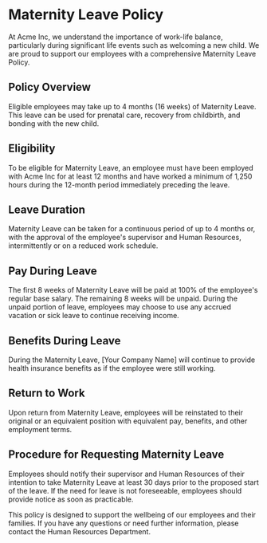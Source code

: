 # Maternity Leave Policy

At Acme Inc, we understand the importance of work-life balance, particularly during significant life events such as welcoming a new child. We are proud to support our employees with a comprehensive Maternity Leave Policy.

## Policy Overview

Eligible employees may take up to 4 months (16 weeks) of Maternity Leave. This leave can be used for prenatal care, recovery from childbirth, and bonding with the new child.

## Eligibility

To be eligible for Maternity Leave, an employee must have been employed with Acme Inc for at least 12 months and have worked a minimum of 1,250 hours during the 12-month period immediately preceding the leave.

## Leave Duration

Maternity Leave can be taken for a continuous period of up to 4 months or, with the approval of the employee's supervisor and Human Resources, intermittently or on a reduced work schedule.

## Pay During Leave

The first 8 weeks of Maternity Leave will be paid at 100% of the employee's regular base salary. The remaining 8 weeks will be unpaid. During the unpaid portion of leave, employees may choose to use any accrued vacation or sick leave to continue receiving income.

## Benefits During Leave

During the Maternity Leave, [Your Company Name] will continue to provide health insurance benefits as if the employee were still working.

## Return to Work

Upon return from Maternity Leave, employees will be reinstated to their original or an equivalent position with equivalent pay, benefits, and other employment terms.

## Procedure for Requesting Maternity Leave

Employees should notify their supervisor and Human Resources of their intention to take Maternity Leave at least 30 days prior to the proposed start of the leave. If the need for leave is not foreseeable, employees should provide notice as soon as practicable.

This policy is designed to support the wellbeing of our employees and their families. If you have any questions or need further information, please contact the Human Resources Department.
